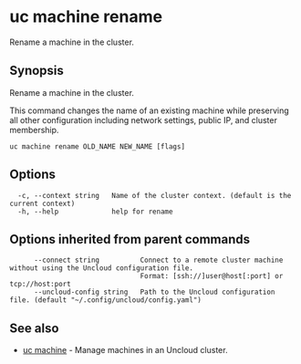 # uc machine rename

Rename a machine in the cluster.

## Synopsis

Rename a machine in the cluster.

This command changes the name of an existing machine while preserving all other
configuration including network settings, public IP, and cluster membership.

```
uc machine rename OLD_NAME NEW_NAME [flags]
```

## Options

```
  -c, --context string   Name of the cluster context. (default is the current context)
  -h, --help             help for rename
```

## Options inherited from parent commands

```
      --connect string          Connect to a remote cluster machine without using the Uncloud configuration file.
                                Format: [ssh://]user@host[:port] or tcp://host:port
      --uncloud-config string   Path to the Uncloud configuration file. (default "~/.config/uncloud/config.yaml")
```

## See also

* [uc machine](uc_machine.md)	 - Manage machines in an Uncloud cluster.

